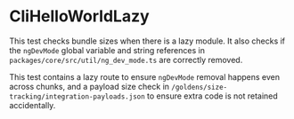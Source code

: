 # CliHelloWorldLazy

This test checks bundle sizes when there is a lazy module. It also checks if the `ngDevMode` global variable and string references in `packages/core/src/util/ng_dev_mode.ts` are correctly removed.

This test contains a lazy route to ensure `ngDevMode` removal happens even across chunks, and a payload size check in `/goldens/size-tracking/integration-payloads.json` to ensure extra code is not retained accidentally.

